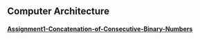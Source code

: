 ## Computer Architecture
#### [Assignment1-Concatenation-of-Consecutive-Binary-Numbers](https://hackmd.io/QunWORnFQqy2SOBRz3SrNQ)


